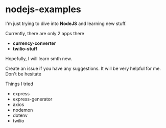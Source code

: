# nodejs-examples

I'm just trying to dive into **NodeJS** and learning new stuff.

Currently, there are only 2 apps there

- **currency-converter**
- **twilio-stuff**

Hopefully, I will learn smth new.

Create an issue if you have any suggestions. It will be very helpful for me. Don't be hesitate

Things I tried

- express
- express-generator
- axios
- nodemon
- dotenv
- twilio
